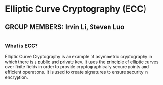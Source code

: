 # **Elliptic Curve Cryptography (ECC)**
## **GROUP MEMBERS:**   Irvin Li, Steven Luo

#

### What is ECC?
Elliptic Curve Cryptography is an example of asymmetric cryptography in which there is a public and private key.
It uses the principle of elliptic curves over finite fields in order to provide cryptographically secure points and efficient operations. It is used to create signatures to ensure security in encryption.
